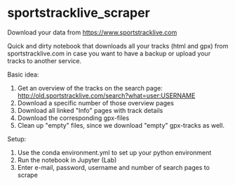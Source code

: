 # sportstracklive_scraper
Download your data from https://www.sportstracklive.com

Quick and dirty notebook that downloads all your tracks (html and gpx) from sportstracklive.com in case you want to have a backup or upload your tracks to another service.

Basic idea:
1) Get an overview of the tracks on the search page: http://old.sportstracklive.com/search?what=user:USERNAME
2) Download a specific number of those overview pages
3) Download all linked "Info" pages with track details
4) Download the corresponding gpx-files
5) Clean up "empty" files, since we download "empty" gpx-tracks as well.

Setup:
1) Use the conda environment.yml to set up your python environment
2) Run the notebook in Jupyter (Lab)
3) Enter e-mail, password, username and number of search pages to scrape